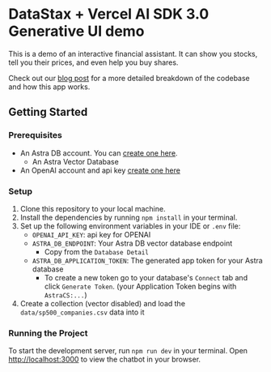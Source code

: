 # DataStax + Vercel AI SDK 3.0 Generative UI demo

This is a demo of an interactive financial assistant. It can show you stocks, tell you their prices, and even help you buy shares. 

Check out our [blog post](https://datastax.com/blog) for a more detailed breakdown of the codebase and how this app works.

## Getting Started

### Prerequisites

- An Astra DB account. You can [create one here](https://astra.datastax.com/register).
    - An Astra Vector Database
- An OpenAI account and api key [create one here](https://platform.openai.com/)

### Setup

1. Clone this repository to your local machine.
2. Install the dependencies by running `npm install` in your terminal.
3. Set up the following environment variables in your IDE or `.env` file:
    - `OPENAI_API_KEY`: api key for OPENAI
    - `ASTRA_DB_ENDPOINT`: Your Astra DB vector database endpoint
        - Copy from the `Database Detail`
    - `ASTRA_DB_APPLICATION_TOKEN`: The generated app token for your Astra database
        - To create a new token go to your database's `Connect` tab and click `Generate Token`. (your Application Token begins with `AstraCS:...`)
4. Create a collection (vector disabled) and load the `data/sp500_companies.csv` data into it

### Running the Project

To start the development server, run `npm run dev` in your terminal. Open [http://localhost:3000](http://localhost:3000) to view the chatbot in your browser.
